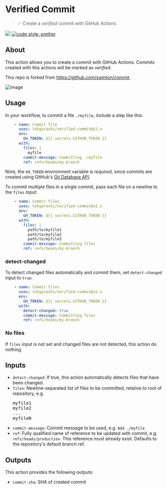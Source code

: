 # Verified Commit
> :white_check_mark: Create a _verified_ commit with GitHub Actions

 ![](https://github.com/tohgarashi/verified-commit/workflows/tests/badge.svg) [![code style: prettier](https://img.shields.io/badge/code_style-prettier-ff69b4.svg?style=flat-square)](https://github.com/prettier/prettier)

## About
This action allows you to create a commit with GitHub Actions. Commits created with this actions will be marked as _verified_.

This repo is forked from https://github.com/swinton/commit.

![image](https://user-images.githubusercontent.com/27806/102705224-ab118f80-424a-11eb-94c5-ab7396ccba13.png)

## Usage
In your workflow, to commit a file `./myfile`, include a step like this:

```yaml
    - name: Commit file
      uses: tohgarashi/verified-commit@v2.x
      env:
        GH_TOKEN: ${{ secrets.GITHUB_TOKEN }}
      with:
        files: |
          myfile
        commit-message: Committing ./myfile
        ref: refs/heads/my-branch
```

Note, the `GH_TOKEN` environment variable is _required_, since commits are created using GitHub's [Git Database API](https://docs.github.com/rest/reference/git).

To commit multiple files in a single commit, pass each file on a newline to the `files` input:

```yaml
    - name: Commit files
      uses: tohgarashi/verified-commit@v2.x
      env:
        GH_TOKEN: ${{ secrets.GITHUB_TOKEN }}
      with:
        files: |
          path/to/myfile1
          path/to/myfile2
          path/to/myfile3
        commit-message: Committing files
        ref: refs/heads/my-branch
```

### detect-changed

To detect changed files automatically and commit them, set `detect-changed` input to `true`:

```yaml
    - name: Commit files
      uses: tohgarashi/verified-commit@v2.x
      env:
        GH_TOKEN: ${{ secrets.GITHUB_TOKEN }}
      with:
        detect-changed: true
        commit-message: Committing files
        ref: refs/heads/my-branch
```

### No files

If `files` input is not set and changed files are not detected, this action do nothing.

## Inputs

- `detect-changed`: If true, this action automatically detects files that have been changed.
- `files`: Newline-separated list of files to be committed, relative to root of repository, e.g. <pre>myfile1<br>myfile2<br>...<br>myfileN</pre>
- `commit-message`: Commit message to be used, e.g. `Add ./myfile`
- `ref`: Fully qualified name of reference to be updated with commit, e.g. `refs/heads/production`. This reference _must_ already exist. Defaults to the repository's default branch ref.

## Outputs
This action provides the following outputs:

- `commit-sha`: SHA of created commit
